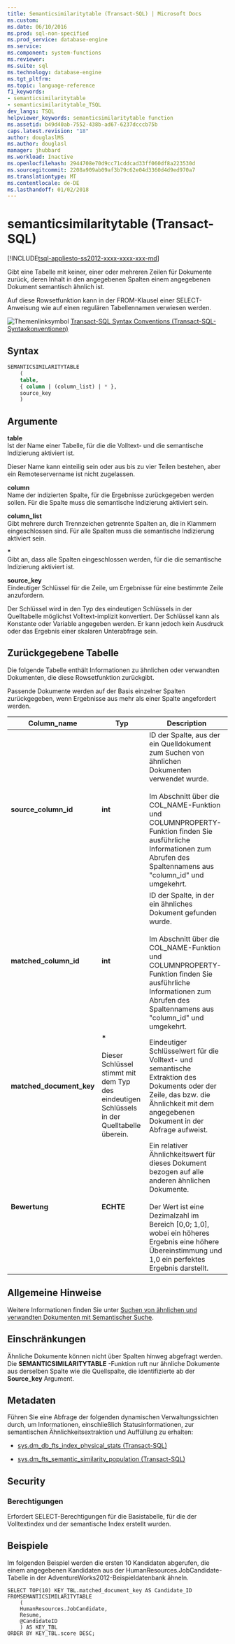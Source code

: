 ```yaml
---
title: Semanticsimilaritytable (Transact-SQL) | Microsoft Docs
ms.custom: 
ms.date: 06/10/2016
ms.prod: sql-non-specified
ms.prod_service: database-engine
ms.service: 
ms.component: system-functions
ms.reviewer: 
ms.suite: sql
ms.technology: database-engine
ms.tgt_pltfrm: 
ms.topic: language-reference
f1_keywords:
- semanticsimilaritytable
- semanticsimilaritytable_TSQL
dev_langs: TSQL
helpviewer_keywords: semanticsimilaritytable function
ms.assetid: b49d40ab-7552-438b-ad67-6237dcccb75b
caps.latest.revision: "18"
author: douglaslMS
ms.author: douglasl
manager: jhubbard
ms.workload: Inactive
ms.openlocfilehash: 2944708e70d9cc71cddcad33ff060df8a223530d
ms.sourcegitcommit: 2208a909ab09af3b79c62e04d3360d4d9ed970a7
ms.translationtype: MT
ms.contentlocale: de-DE
ms.lasthandoff: 01/02/2018
---
```

# <a name="semanticsimilaritytable-transact-sql"></a>semanticsimilaritytable (Transact-SQL)
[!INCLUDE[tsql-appliesto-ss2012-xxxx-xxxx-xxx-md](../../includes/tsql-appliesto-ss2012-xxxx-xxxx-xxx-md.md)]

  Gibt eine Tabelle mit keiner, einer oder mehreren Zeilen für Dokumente zurück, deren Inhalt  in den angegebenen Spalten einem angegebenen Dokument semantisch ähnlich ist.  
  
 Auf diese Rowsetfunktion kann in der FROM-Klausel einer SELECT-Anweisung wie auf einen regulären Tabellennamen verwiesen werden.  

 ![Themenlinksymbol](../../database-engine/configure-windows/media/topic-link.gif "Topic link icon") [Transact-SQL Syntax Conventions (Transact-SQL-Syntaxkonventionen)](../../t-sql/language-elements/transact-sql-syntax-conventions-transact-sql.md)  
  
## <a name="syntax"></a>Syntax  
  
```sql  
SEMANTICSIMILARITYTABLE  
    (  
    table,  
    { column | (column_list) | * },  
    source_key  
    )  
```  
  
##  <a name="Arguments"></a> Argumente  
 **table**  
 Ist der Name einer Tabelle, für die die Volltext- und die semantische Indizierung aktiviert ist.  
  
 Dieser Name kann einteilig sein oder aus bis zu vier Teilen bestehen, aber ein Remoteservername ist nicht zugelassen.  
  
 **column**  
 Name der indizierten Spalte, für die Ergebnisse zurückgegeben werden sollen. Für die Spalte muss die semantische Indizierung aktiviert sein.  
  
 **column_list**  
 Gibt mehrere durch Trennzeichen getrennte Spalten an, die in Klammern eingeschlossen sind. Für alle Spalten muss die semantische Indizierung aktiviert sein.  
  
 **\***  
 Gibt an, dass alle Spalten eingeschlossen werden, für die die semantische Indizierung aktiviert ist.  
  
 **source_key**  
 Eindeutiger Schlüssel für die Zeile, um Ergebnisse für eine bestimmte Zeile anzufordern.  
  
 Der Schlüssel wird in den Typ des eindeutigen Schlüssels in der Quelltabelle möglichst Volltext-implizit konvertiert. Der Schlüssel kann als Konstante oder Variable angegeben werden. Er kann jedoch kein Ausdruck oder das Ergebnis einer skalaren Unterabfrage sein.  
  
## <a name="table-returned"></a>Zurückgegebene Tabelle  
 Die folgende Tabelle enthält Informationen zu ähnlichen oder verwandten Dokumenten, die diese Rowsetfunktion zurückgibt.  
  
 Passende Dokumente werden auf der Basis einzelner Spalten zurückgegeben, wenn Ergebnisse aus mehr als einer Spalte angefordert werden.  
  
|Column_name|Typ|Description|  
|------------------|----------|-----------------|  
|**source_column_id**|**int**|ID der Spalte, aus der ein Quelldokument zum Suchen von ähnlichen Dokumenten verwendet wurde.<br /><br /> Im Abschnitt über die COL_NAME-Funktion und COLUMNPROPERTY-Funktion finden Sie ausführliche Informationen zum Abrufen des Spaltennamens aus "column_id" und umgekehrt.|  
|**matched_column_id**|**int**|ID der Spalte, in der ein ähnliches Dokument gefunden wurde.<br /><br /> Im Abschnitt über die COL_NAME-Funktion und COLUMNPROPERTY-Funktion finden Sie ausführliche Informationen zum Abrufen des Spaltennamens aus "column_id" und umgekehrt.|  
|**matched_document_key**|**\***<br /><br /> Dieser Schlüssel stimmt mit dem Typ des eindeutigen Schlüssels in der Quelltabelle überein.|Eindeutiger Schlüsselwert für die Volltext- und semantische Extraktion des Dokuments oder der Zeile, das bzw. die Ähnlichkeit mit dem angegebenen Dokument in der Abfrage aufweist.|  
|**Bewertung**|**ECHTE**|Ein relativer Ähnlichkeitswert für dieses Dokument bezogen auf alle anderen ähnlichen Dokumente.<br /><br /> Der Wert ist eine Dezimalzahl im Bereich [0,0; 1,0], wobei ein höheres Ergebnis eine höhere Übereinstimmung und 1,0 ein perfektes Ergebnis darstellt.|  
  
## <a name="general-remarks"></a>Allgemeine Hinweise  
 Weitere Informationen finden Sie unter [Suchen von ähnlichen und verwandten Dokumenten mit Semantischer Suche](../../relational-databases/search/find-similar-and-related-documents-with-semantic-search.md).  
  
## <a name="limitations-and-restrictions"></a>Einschränkungen  
 Ähnliche Dokumente können nicht über Spalten hinweg abgefragt werden. Die **SEMANTICSIMILARITYTABLE** -Funktion ruft nur ähnliche Dokumente aus derselben Spalte wie die Quellspalte, die identifizierte ab der **Source_key** Argument.  
  
## <a name="metadata"></a>Metadaten  
 Führen Sie eine Abfrage der folgenden dynamischen Verwaltungssichten durch, um Informationen, einschließlich Statusinformationen, zur semantischen Ähnlichkeitsextraktion und Auffüllung zu erhalten:  
  
-   [sys.dm_db_fts_index_physical_stats &#40;Transact-SQL&#41;](../../relational-databases/system-dynamic-management-views/sys-dm-db-fts-index-physical-stats-transact-sql.md)  
  
-   [sys.dm_fts_semantic_similarity_population &#40;Transact-SQL&#41;](../../relational-databases/system-dynamic-management-views/sys-dm-fts-semantic-similarity-population-transact-sql.md)  
  
## <a name="security"></a>Security  
  
### <a name="permissions"></a>Berechtigungen  
 Erfordert SELECT-Berechtigungen für die Basistabelle, für die der Volltextindex und der semantische Index erstellt wurden.  
  
## <a name="examples"></a>Beispiele  
 Im folgenden Beispiel werden die ersten 10 Kandidaten abgerufen, die einem angegebenen Kandidaten aus der HumanResources.JobCandidate-Tabelle in der AdventureWorks2012-Beispieldatenbank ähneln.  
  
```scr  
SELECT TOP(10) KEY_TBL.matched_document_key AS Candidate_ID  
FROMSEMANTICSIMILARITYTABLE  
    (  
    HumanResources.JobCandidate,  
    Resume,  
    @CandidateID  
    ) AS KEY_TBL  
ORDER BY KEY_TBL.score DESC;  
  
```  
  
  
